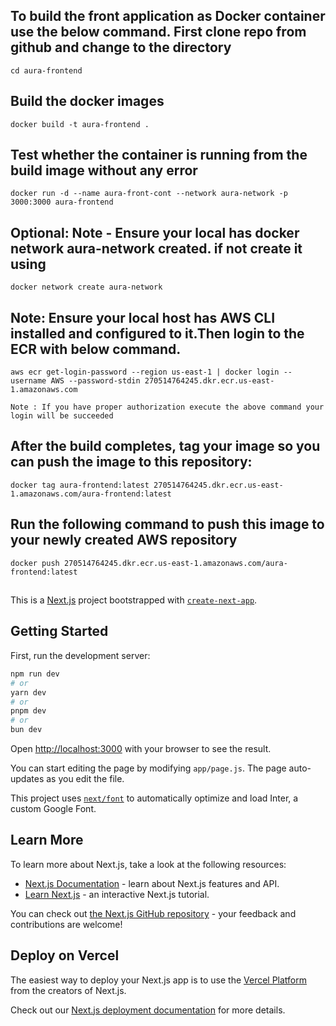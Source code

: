 ## To build the front application as Docker container use the below command. First clone repo from github and change to the directory 

~~~~
cd aura-frontend
~~~~

## Build the docker images

~~~~
docker build -t aura-frontend .
~~~~
## Test whether the container is running from the build image without any error

~~~~
docker run -d --name aura-front-cont --network aura-network -p 3000:3000 aura-frontend
~~~~

## Optional:  Note - Ensure your local has docker network aura-network created. if not create it using

~~~~
docker network create aura-network 
~~~~

## Note: Ensure your local host has AWS CLI installed and configured to it.Then login to the ECR with below command.

~~~~
aws ecr get-login-password --region us-east-1 | docker login --username AWS --password-stdin 270514764245.dkr.ecr.us-east-1.amazonaws.com

Note : If you have proper authorization execute the above command your login will be succeeded 
~~~~
## After the build completes, tag your image so you can push the image to this repository:
~~~~
docker tag aura-frontend:latest 270514764245.dkr.ecr.us-east-1.amazonaws.com/aura-frontend:latest
~~~~

## Run the following command to push this image to your newly created AWS repository
~~~~
docker push 270514764245.dkr.ecr.us-east-1.amazonaws.com/aura-frontend:latest
~~~~

## 
This is a [Next.js](https://nextjs.org/) project bootstrapped with [`create-next-app`](https://github.com/vercel/next.js/tree/canary/packages/create-next-app).

## Getting Started

First, run the development server:

```bash
npm run dev
# or
yarn dev
# or
pnpm dev
# or
bun dev
```

Open [http://localhost:3000](http://localhost:3000) with your browser to see the result.

You can start editing the page by modifying `app/page.js`. The page auto-updates as you edit the file.

This project uses [`next/font`](https://nextjs.org/docs/basic-features/font-optimization) to automatically optimize and load Inter, a custom Google Font.

## Learn More

To learn more about Next.js, take a look at the following resources:

- [Next.js Documentation](https://nextjs.org/docs) - learn about Next.js features and API.
- [Learn Next.js](https://nextjs.org/learn) - an interactive Next.js tutorial.

You can check out [the Next.js GitHub repository](https://github.com/vercel/next.js/) - your feedback and contributions are welcome!

## Deploy on Vercel

The easiest way to deploy your Next.js app is to use the [Vercel Platform](https://vercel.com/new?utm_medium=default-template&filter=next.js&utm_source=create-next-app&utm_campaign=create-next-app-readme) from the creators of Next.js.

Check out our [Next.js deployment documentation](https://nextjs.org/docs/deployment) for more details.

